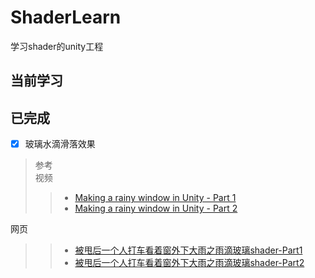 # ShaderLearn
学习shader的unity工程


## 当前学习



## 已完成

- [x] 玻璃水滴滑落效果  
> 参考  
视频
>> + [Making a rainy window in Unity - Part 1](https://www.youtube.com/watch?v=EBrAdahFtuo&list=TLPQMjgwMzIwMjE_ZRgrGwQCaw&index=2)     
>> + [Making a rainy window in Unity - Part 2](https://www.youtube.com/watch?v=0flY11lVCwY&list=TLPQMjgwMzIwMjE_ZRgrGwQCaw&index=1)  

网页
>> + [被甩后一个人打车看着窗外下大雨之雨滴玻璃shader-Part1](https://zhuanlan.zhihu.com/p/60884288)
>> + [被甩后一个人打车看着窗外下大雨之雨滴玻璃shader-Part2](https://zhuanlan.zhihu.com/p/62393096)
